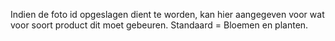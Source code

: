 Indien de foto id opgeslagen dient te worden, kan hier aangegeven voor wat voor soort product dit moet gebeuren. Standaard = Bloemen en planten.